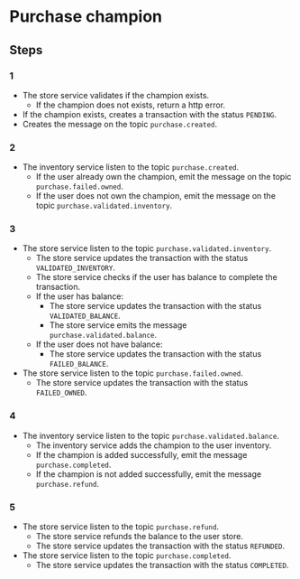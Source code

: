 # Purchase champion

## Steps

### 1
- The store service validates if the champion exists.
  - If the champion does not exists, return a http error.
- If the champion exists, creates a transaction with the status `PENDING`.
- Creates the message on the topic `purchase.created`.

### 2
- The inventory service listen to the topic `purchase.created`.
  - If the user already own the champion, emit the message on the topic `purchase.failed.owned`.
  - If the user does not own the champion, emit the message on the topic `purchase.validated.inventory`.

### 3
- The store service listen to the topic `purchase.validated.inventory`.
  - The store service updates the transaction with the status `VALIDATED_INVENTORY`.
  - The store service checks if the user has balance to complete the transaction.
  - If the user has balance:
    - The store service updates the transaction with the status `VALIDATED_BALANCE`.
    - The store service emits the message `purchase.validated.balance`.
  - If the user does not have balance:
    - The store service updates the transaction with the status `FAILED_BALANCE`.
- The store service listen to the topic `purchase.failed.owned`.
  - The store service updates the transaction with the status `FAILED_OWNED`.

### 4
- The inventory service listen to the topic `purchase.validated.balance`.
  - The inventory service adds the champion to the user inventory.
  - If the champion is added successfully, emit the message `purchase.completed`.
  - If the champion is not added successfully, emit the message `purchase.refund`.

### 5
- The store service listen to the topic `purchase.refund`.
  - The store service refunds the balance to the user store.
  - The store service updates the transaction with the status `REFUNDED`.
- The store service listen to the topic `purchase.completed`.
  - The store service updates the transaction with the status `COMPLETED`.